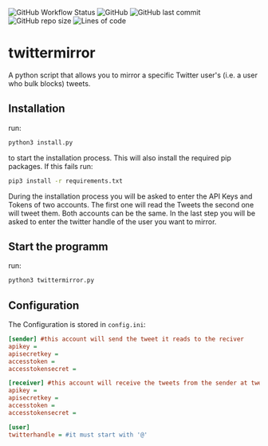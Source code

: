 ![GitHub Workflow Status](https://github.com/gjelbrim/twittermirror/actions/workflows/pylint.yml)
![GitHub](https://github.com/gjelbrim/twittermirror/blob/main/LICENSE)
![GitHub last commit](https://github.com/gjelbrim/twittermirror/commits/main)
![GitHub repo size](https://github.com/gjelbrim/twittermirror)
![Lines of code](https://github.com/gjelbrim/twittermirror)
# twittermirror

A python script that allows you to mirror a specific Twitter user's (i.e. a user who bulk blocks) tweets.

## Installation

run:

```bash
python3 install.py
```

to start the installation process. This will also install the required pip packages. If this fails run:

```bash
pip3 install -r requirements.txt
```

During the installation process you will be asked to enter the API Keys and Tokens of two accounts. The first one will read the Tweets the second one will tweet them. Both accounts can be the same. In the last step you will be asked to enter the twitter handle of the user you want to mirror.

## Start the programm

run:

```bash
python3 twittermirror.py
```

## Configuration

The Configuration is stored in `config.ini`:

```ini
[sender] #this account will send the tweet it reads to the reciver
apikey = 
apisecretkey = 
accesstoken = 
accesstokensecret = 

[receiver] #this account will receive the tweets from the sender at tweet them
apikey = 
apisecretkey = 
accesstoken = 
accesstokensecret = 

[user]
twitterhandle = #it must start with '@'
```
